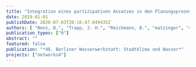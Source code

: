 ```yaml
---
title: "Integration eines partizipativen Ansatzes in den Planungsprozess"
date: 2019-01-01
publishDate: 2020-07-03T20:16:47.049435Z
authors: [ "Nenz, D.", "Trapp, J. H.", "Reichmann, B.", "matzinger", "rouault", "Anterola, J.", "Gunkel, M.", "Winker, M." ]
publication_types: ["0"]
abstract: ""
featured: false
publication: "*48. Berliner Wasserwerkstatt: Stadtklima und Wasser*"
projects: ["networks4"]
---
```


